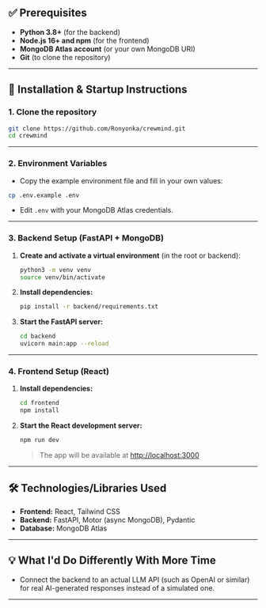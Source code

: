 ## ✅ Prerequisites

- **Python 3.8+** (for the backend)
- **Node.js 16+ and npm** (for the frontend)
- **MongoDB Atlas account** (or your own MongoDB URI)
- **Git** (to clone the repository)

---

## 🚀 Installation & Startup Instructions

### 1. Clone the repository

```bash
git clone https://github.com/Ronyonka/crewmind.git
cd crewmind
```

---

### 2. Environment Variables

- Copy the example environment file and fill in your own values:

```bash
cp .env.example .env
```

- Edit `.env` with your MongoDB Atlas credentials.

---

### 3. Backend Setup (FastAPI + MongoDB)

1. **Create and activate a virtual environment** (in the root or backend):

   ```bash
   python3 -m venv venv
   source venv/bin/activate
   ```

2. **Install dependencies:**

   ```bash
   pip install -r backend/requirements.txt
   ```

3. **Start the FastAPI server:**

   ```bash
   cd backend
   uvicorn main:app --reload
   ```

---

### 4. Frontend Setup (React)

1. **Install dependencies:**

   ```bash
   cd frontend
   npm install
   ```

2. **Start the React development server:**

   ```bash
   npm run dev
   ```

   > The app will be available at [http://localhost:3000](http://localhost:3000)

---

## 🛠️ Technologies/Libraries Used

- **Frontend:** React, Tailwind CSS
- **Backend:** FastAPI, Motor (async MongoDB), Pydantic
- **Database:** MongoDB Atlas

---

## 💡 What I'd Do Differently With More Time

- Connect the backend to an actual LLM API (such as OpenAI or similar) for real AI-generated responses instead of a simulated one.

---

